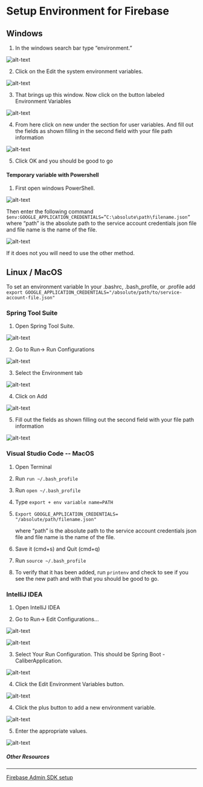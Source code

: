 # Setup Environment for Firebase

## Windows

1. In the windows search bar type “environment.”

![alt-text](./env-md-images/windows-search.jpg)

2. Click on the Edit the system environment variables.

![alt-text](./env-md-images/windows-system-properties.jpg)

3. That brings up this window. Now click on the button labeled Environment Variables

![alt-text](./env-md-images/windows-envvar.jpg)

4. From here click on new under the section for user variables. And fill out the fields as shown filling in the second field with your file path information

![alt-text](./env-md-images/windows-new-var.jpg)

5. Click OK and you should be good to go

#### Temporary variable with Powershell

1. First open windows PowerShell.

![alt-text](./env-md-images/powershell.jpeg)

Then enter the following command
`$env:GOOGLE_APPLICATION_CREDENTIALS=”C:\absolute\path\filename.json”`
where “path” is the absolute path to the service account credentials json file and file name is the name of the file.

![alt-text](./env-md-images/powershell-example.jpeg)

If it does not you will need to use the other method.

## Linux / MacOS

To set an environment variable In your .bashrc, .bash_profile, or .profile add
`export GOOGLE_APPLICATION_CREDENTIALS="/absolute/path/to/service-account-file.json"`

### Spring Tool Suite

1. Open Spring Tool Suite.

![alt-text](./env-md-images/sts-view.jpg)

2. Go to Run-> Run Configurations

![alt-text](./env-md-images/sts-run-tab.jpg)

3. Select the Environment tab

![alt-text](./env-md-images/sts-run-config.jpg)

4. Click on Add

![alt-text](./env-md-images/sts-add-envvar.jpg)

5. Fill out the fields as shown filling out the second field with your file path information

![alt-text](./env-md-images/sts-new-envvar.jpg)

### Visual Studio Code -- MacOS

1. Open Terminal

2. Run `run ~/.bash_profile`

3. Run `open ~/.bash_profile`

4. Type `export + env variable name=PATH`

5. `Export GOOGLE_APPLICATION_CREDENTIALS= "/absolute/path/filename.json"`

   where “path” is the absolute path to the service account credentials json file and file name is the name of the file.

6. Save it (cmd+s) and Quit (cmd+q)

7. Run `source ~/.bash_profile`

8. To verify that it has been added, run `printenv` and check to see if you see the new path and with that you should be good to go.

### IntelliJ IDEA

1. Open IntelliJ IDEA

2. Go to Run-> Edit Configurations... 

![alt-text](./env-md-images/intellijRunMenu2.jpg)

![alt-text](./env-md-images/intellijEditConfig2.jpg)

3. Select Your Run Configuration.  This should be Spring Boot - CaliberApplication.

![alt-text](./env-md-images/intellijSelectConfig2.jpg)

4. Click the Edit Environment Variables button.

![alt-text](./env-md-images/intellijEditEnvVarButton2.jpg)

4. Click the plus button to add a new environment variable.

![alt-text](./env-md-images/intellijEnvVarPlus2.jpg)

5. Enter the appropriate values.

![alt-text](./env-md-images/intellijEnvVarSet2.jpg)

##### Other Resources

---

[Firebase Admin SDK setup](https://firebase.google.com/docs/admin/setup)
